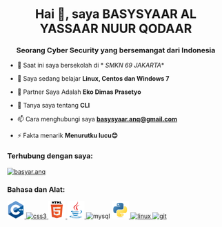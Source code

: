 <h1 align="center">Hai 👋, saya BASYSYAAR AL YASSAAR NUUR QODAAR</h1>
<h3 align="center">Seorang Cyber ​​Security yang bersemangat dari Indonesia</h3>

- 🔭 Saat ini saya bersekolah di * *SMKN 69 JAKARTA**

- 🌱 Saya sedang belajar **Linux, Centos dan Windows 7**

- 👯 Partner Saya Adalah **Eko Dimas Prasetyo**

- 💬 Tanya saya tentang **CLI**

- 📫 Cara menghubungi saya **basysyaar.anq@gmail.com**

- ⚡ Fakta menarik **Menurutku lucu😊**

<h3 align="left">Terhubung dengan saya:</h3>
<p align="left">
<a href="https://instagram.com/basyar.anq" target="blank"><img align="center" src="https://raw.githubusercontent.com/rahuldkjain /github-profile-readme-generator/master/src/images/icons/Social/instagram.svg" alt="basyar.anq" height="30" width="40" /></a>
</p>

<h3 align="left">Bahasa dan Alat:</h3>
<p align="left"> <a href="https://www.w3schools.com/cpp/" target="_blank" rel=" noreferrer"> <img src="https://raw.githubusercontent.com/devicons/devicon/master/icons/cplusplus/cplusplus-original.svg" alt="cplusplus" width="40" height="40"/ > </a> <a href="https://www.w3schools.com/css/" target="_blank" rel="noreferrer"> <img src="https://raw.githubusercontent.com/devicons /devicon/master/icons/css3/css3-original-wordmark.svg" alt="css3" width="40" height="40"/> </a> <a href="https://www.w3 .org/html/" target="_blank" rel="noreferrer"> <img src="https://raw.githubusercontent.com/devicons/devicon/master/icons/html5/html5-original-wordmark.svg" alt="html5" width="40" height="40"/> </a> <a href="https://www.java.com" target="_blank" rel="noreferrer"> <img src ="https://raw.githubusercontent.com/devicons/devicon/master/icons/java/java-original.svg" alt="java" width="40" height="40"/> </a> <img src="https://www.svgrepo.com/show/303251/mysql-logo.svg" alt="mysql" width="40" height="40"/> </a> <a href="https://www.python.org" target="_blank" rel="noreferrer"> <img src="https://raw.githubusercontent.com/devicons/devicon/master/icons/python/python-original.svg" alt="python"  width="40" height="40"/> </a> <a href="https://www.linux.org/" target="_blank" rel=" noreferrer"> <img src="https://upload.wikimedia.org/wikipedia/commons/a/af/Tux.png" alt="linux" width="40" height="40"/> </a> <a href="https://git-scm .com/" target="_blank" rel="noreferrer"> <img src="https://i.pinimg.com/originals/a7/f5/78/a7f57841deeefc209c764244c7ab93a1.png" alt="git"  width="40" height="40"/> </a>  </p>
